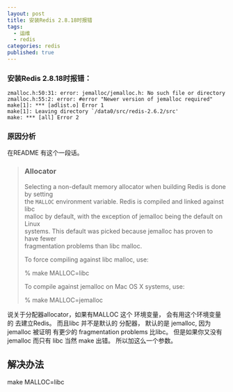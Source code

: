 ```yaml
---
layout: post
title: 安装Redis 2.8.18时报错
tags:
  - 运维
  - redis
categories: redis
published: true
---  
```


### 安装Redis 2.8.18时报错：
```code
zmalloc.h:50:31: error: jemalloc/jemalloc.h: No such file or directory
zmalloc.h:55:2: error: #error "Newer version of jemalloc required"
make[1]: *** [adlist.o] Error 1
make[1]: Leaving directory `/data0/src/redis-2.6.2/src'
make: *** [all] Error 2
```

### 原因分析

在README 有这个一段话。
>### Allocator  
>Selecting a non-default memory allocator when building Redis is done by setting  
>the `MALLOC` environment variable. Redis is compiled and linked against libc  
>malloc by default, with the exception of jemalloc being the default on Linux  
>systems. This default was picked because jemalloc has proven to have fewer  
>fragmentation problems than libc malloc.  
> 
>To force compiling against libc malloc, use:  
> 
>    % make MALLOC=libc  
> 
>To compile against jemalloc on Mac OS X systems, use:  
> 
>    % make MALLOC=jemalloc

<!--more-->

说关于分配器allocator，如果有MALLOC 这个 环境变量， 会有用这个环境变量的 去建立Redis。
而且libc 并不是默认的 分配器， 默认的是 jemalloc, 因为 jemalloc 被证明 有更少的 fragmentation problems 比libc。
但是如果你又没有jemalloc 而只有 libc 当然 make 出错。 所以加这么一个参数。

## 解决办法

make MALLOC=libc